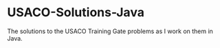 # USACO-Solutions-Java
The solutions to the USACO Training Gate problems as I work on them in Java.
